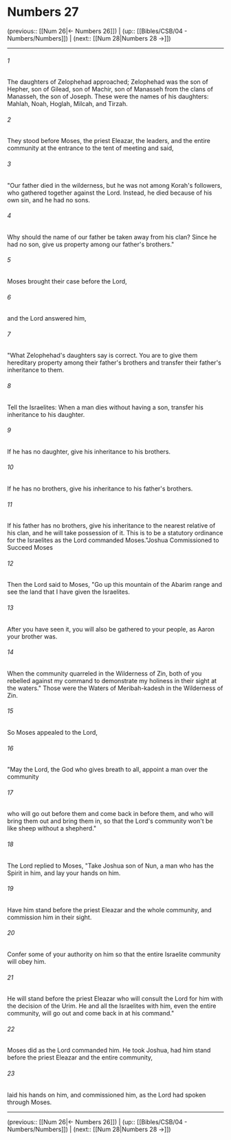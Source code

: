 # Numbers 27

(previous:: [[Num 26|← Numbers 26]]) | (up:: [[Bibles/CSB/04 - Numbers/Numbers]]) | (next:: [[Num 28|Numbers 28 →]])

***


###### 1 
The daughters of Zelophehad approached; Zelophehad was the son of Hepher, son of Gilead, son of Machir, son of Manasseh from the clans of Manasseh, the son of Joseph. These were the names of his daughters: Mahlah, Noah, Hoglah, Milcah, and Tirzah. 

###### 2 
They stood before Moses, the priest Eleazar, the leaders, and the entire community at the entrance to the tent of meeting and said, 

###### 3 
"Our father died in the wilderness, but he was not among Korah's followers, who gathered together against the Lord. Instead, he died because of his own sin, and he had no sons. 

###### 4 
Why should the name of our father be taken away from his clan? Since he had no son, give us property among our father's brothers." 

###### 5 
Moses brought their case before the Lord, 

###### 6 
and the Lord answered him, 

###### 7 
"What Zelophehad's daughters say is correct. You are to give them hereditary property among their father's brothers and transfer their father's inheritance to them. 

###### 8 
Tell the Israelites: When a man dies without having a son, transfer his inheritance to his daughter. 

###### 9 
If he has no daughter, give his inheritance to his brothers. 

###### 10 
If he has no brothers, give his inheritance to his father's brothers. 

###### 11 
If his father has no brothers, give his inheritance to the nearest relative of his clan, and he will take possession of it. This is to be a statutory ordinance for the Israelites as the Lord commanded Moses."Joshua Commissioned to Succeed Moses 

###### 12 
Then the Lord said to Moses, "Go up this mountain of the Abarim range and see the land that I have given the Israelites. 

###### 13 
After you have seen it, you will also be gathered to your people, as Aaron your brother was. 

###### 14 
When the community quarreled in the Wilderness of Zin, both of you rebelled against my command to demonstrate my holiness in their sight at the waters." Those were the Waters of Meribah-kadesh in the Wilderness of Zin. 

###### 15 
So Moses appealed to the Lord, 

###### 16 
"May the Lord, the God who gives breath to all, appoint a man over the community 

###### 17 
who will go out before them and come back in before them, and who will bring them out and bring them in, so that the Lord's community won't be like sheep without a shepherd." 

###### 18 
The Lord replied to Moses, "Take Joshua son of Nun, a man who has the Spirit in him, and lay your hands on him. 

###### 19 
Have him stand before the priest Eleazar and the whole community, and commission him in their sight. 

###### 20 
Confer some of your authority on him so that the entire Israelite community will obey him. 

###### 21 
He will stand before the priest Eleazar who will consult the Lord for him with the decision of the Urim. He and all the Israelites with him, even the entire community, will go out and come back in at his command." 

###### 22 
Moses did as the Lord commanded him. He took Joshua, had him stand before the priest Eleazar and the entire community, 

###### 23 
laid his hands on him, and commissioned him, as the Lord had spoken through Moses.

***

(previous:: [[Num 26|← Numbers 26]]) | (up:: [[Bibles/CSB/04 - Numbers/Numbers]]) | (next:: [[Num 28|Numbers 28 →]])
